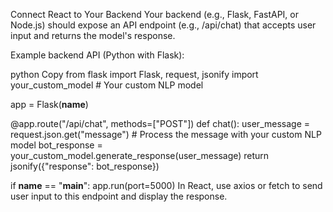 Connect React to Your Backend
Your backend (e.g., Flask, FastAPI, or Node.js) should expose an API endpoint (e.g., /api/chat) that accepts user input and returns the model's response.

Example backend API (Python with Flask):

python
Copy
from flask import Flask, request, jsonify
import your_custom_model  # Your custom NLP model

app = Flask(__name__)

@app.route("/api/chat", methods=["POST"])
def chat():
    user_message = request.json.get("message")
    # Process the message with your custom NLP model
    bot_response = your_custom_model.generate_response(user_message)
    return jsonify({"response": bot_response})

if __name__ == "__main__":
    app.run(port=5000)
In React, use axios or fetch to send user input to this endpoint and display the response.